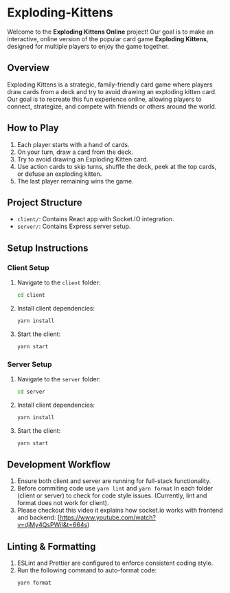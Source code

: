 # Exploding-Kittens

Welcome to the **Exploding Kittens Online** project! Our goal is to make an interactive, online version of the popular card game **Exploding Kittens**, designed for multiple players to enjoy the game together.

## Overview

Exploding Kittens is a strategic, family-friendly card game where players draw cards from a deck and try to avoid drawing an exploding kitten card. Our goal is to recreate this fun experience online, allowing players to connect, strategize, and compete with friends or others around the world.

## How to Play
1. Each player starts with a hand of cards.
2. On your turn, draw a card from the deck.
3. Try to avoid drawing an Exploding Kitten card.
4. Use action cards to skip turns, shuffle the deck, peek at the top cards, or defuse an exploding kitten.
5. The last player remaining wins the game.

## Project Structure
- `client/`: Contains React app with Socket.IO integration.
- `server/`: Contains Express server setup.

## Setup Instructions

### Client Setup
1. Navigate to the `client` folder:
   ```bash
   cd client
2. Install client dependencies:
   ```bash
   yarn install
3. Start the client:
   ```bash
   yarn start

### Server Setup
1. Navigate to the `server` folder:
   ```bash
   cd server
2. Install client dependencies:
   ```bash
   yarn install
3. Start the client:
   ```bash
   yarn start

## Development Workflow

1. Ensure both client and server are running for full-stack functionality.
2. Before commiting code use `yarn lint` and `yarn format` in each folder (client or server) to check for code style issues. (Currently, lint and format does not work for client).
3. Please checkout this video it explains how socket.io works with frontend and backend: [https://www.youtube.com/watch?v=djMy4QsPWiI&t=664s)

## Linting & Formatting

1. ESLint and Prettier are configured to enforce consistent coding style.
2. Run the following command to auto-format code:
   ```bash
   yarn format

   

<!---## Features

- **Multiplayer Gameplay**: Play with friends or random users online in real-time.
- **Interactive User Interface**: Enjoy a sleek and intuitive user interface designed for easy card selection and gameplay.
- **Game Mechanics**: All the classic Exploding Kittens rules implemented, including actions like drawing, skipping, shuffling, defusing, and exploding!
- **Cross-platform Support**: Play across different devices seamlessly.


## Getting Started

### Prerequisites

To get started with the project, you’ll need the following tools installed:

### Installation

1. Clone the repository:
   ```bash
   git clone https://github.com/yourusername/Exploding-Kittens.git
-->
